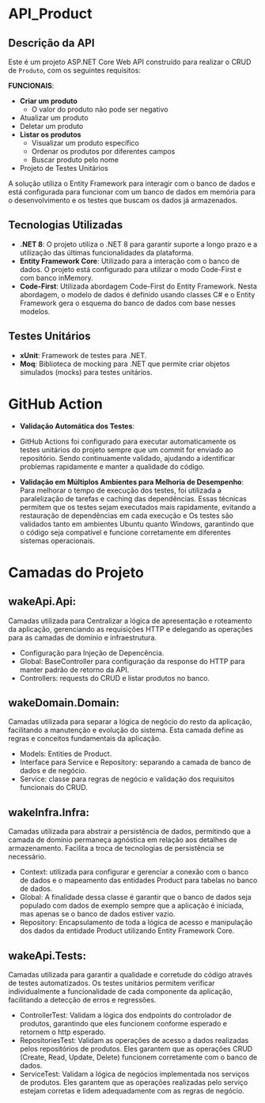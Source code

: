 # API_Product

## Descrição da API

Este é um projeto ASP.NET Core Web API construído para realizar o CRUD de `Produto`, com os seguintes requisitos:

**FUNCIONAIS**:
- **Criar um produto**
  - O valor do produto não pode ser negativo
- Atualizar um produto
- Deletar um produto
- **Listar os produtos**
  - Visualizar um produto específico
  - Ordenar os produtos por diferentes campos
  - Buscar produto pelo nome
- Projeto de Testes Unitários

A solução utiliza o Entity Framework para interagir com o banco de dados e está configurada para funcionar com um banco de dados em memória para o desenvolvimento e os testes que buscam os dados já armazenados.

## Tecnologias Utilizadas

- **.NET 8**: O projeto utiliza o .NET 8 para garantir suporte a longo prazo e a utilização das últimas funcionalidades da plataforma.
- **Entity Framework Core**: Utilizado para a interação com o banco de dados. O projeto está configurado para utilizar o modo Code-First e com banco inMemory.
- **Code-First**: Utilizada abordagem Code-First do Entity Framework. Nesta abordagem, o modelo de dados é definido usando classes C# e o Entity Framework gera o esquema do banco de dados com base nesses modelos.

## Testes Unitários

- **xUnit**: Framework de testes para .NET.
- **Moq**: Biblioteca de mocking para .NET que permite criar objetos simulados (mocks) para testes unitários.

# GitHub Action

- **Validação Automática dos Testes**:
- GitHub Actions foi configurado para executar automaticamente os testes unitários do projeto sempre que um commit for enviado ao repositório. Sendo continuamente validado, ajudando a identificar problemas rapidamente e manter a qualidade do código.

- **Validação em Múltiplos Ambientes para Melhoria de Desempenho**:
Para melhorar o tempo de execução dos testes, foi utilizada a paralelização de tarefas e caching das dependências. Essas técnicas permitem que os testes sejam executados mais rapidamente, evitando a restauração de dependências em cada execução e Os testes são validados tanto em ambientes Ubuntu quanto Windows, garantindo que o código seja compatível e funcione corretamente em diferentes sistemas operacionais.

# Camadas do Projeto

## **wakeApi.Api**: 
 Camadas utilizada para Centralizar a lógica de apresentação e roteamento da aplicação, gerenciando as requisições HTTP e delegando as operações para as camadas de domínio e infraestrutura.
   - Configuração para Injeção de Depencência.
   - Global: BaseController para configuração da response do HTTP para manter padrão de retorno da API.
   - Controllers: requests do CRUD e listar produtos no banco.
     
## **wakeDomain.Domain**: 
 Camadas utilizada para separar a lógica de negócio do resto da aplicação, facilitando a manutenção e evolução do sistema. Esta camada define as regras e conceitos fundamentais da aplicação.
  - Models: Entities de Product.
  - Interface para Service e Repository: separando a camada de banco de dados e de negócio.
  - Service: classe para regras de negócio e validação dos requisitos funcionais do CRUD. 

## **wakeInfra.Infra**:
 Camadas utilizada para abstrair a persistência de dados, permitindo que a camada de domínio permaneça agnóstica em relação aos detalhes de armazenamento. Facilita a troca de tecnologias de persistência se necessário.
  - Context: utilizada para configurar e gerenciar a conexão com o banco de dados e o mapeamento das entidades Product para tabelas no banco de dados.
  - Global: A finalidade dessa classe é garantir que o banco de dados seja populado com dados de exemplo sempre que a aplicação é iniciada, mas apenas se o banco de dados estiver vazio.
  - Repository: Encapsulamento de toda a lógica de acesso e manipulação dos dados da entidade Product utilizando Entity Framework Core.

## **wakeApi.Tests**:
 Camadas utilizada para garantir a qualidade e corretude do código através de testes automatizados. Os testes unitários permitem verificar individualmente a funcionalidade de cada componente da aplicação, facilitando a detecção de erros e regressões.
  - ControllerTest: Validam a lógica dos endpoints do controlador de produtos, garantindo que eles funcionem conforme esperado e retornem o http esperado.
  - RepositoriesTest: Validam as operações de acesso a dados realizadas pelos repositórios de produtos. Eles garantem que as operações CRUD (Create, Read, Update, Delete) funcionem corretamente com o banco de dados.
  - ServiceTest: Validam a lógica de negócios implementada nos serviços de produtos. Eles garantem que as operações realizadas pelo serviço estejam corretas e lidem adequadamente com as regras de negócio.

